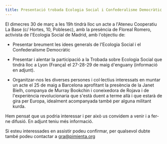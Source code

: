 ```yaml
---
title: Presentació trobada Ecologia Social i Confederalisme Democràtic
---
```


El dimecres 30 de març a les 19h tindrà lloc un acte a l'Ateneu Cooperatiu La Base (c/ Hortes, 10, Poblesec), amb la presència de Floreal Romero, activista de l'Ecologia Social de Madrid, amb l'objectiu de:

- Presentar breument les idees generals de l'Ecologia Social i el Confederalisme Democràtic

- Presentar i alentar la participació a la Trobada sobre Ecologia Social que tindrà lloc a Lyon (França) el 27-28-29 de maig d'enguany (informació en adjunt).

- Organitzar-nos les diverses persones i col·lectius interessats en muntar un acte el 25 de maig a Barcelona aprofitant la presència de la Janet Bielh, companya de Murray Bookchin i coneixedora de Rojava i de l'experiència revolucionaria que s'està duent a terme allà i que estarà de gira per Europa, idealment acompanyada també per alguna militant kurda.

Hem pensat que us podria interessar i per això us convidem a venir i a fer-ne difusió. En adjunt teniu més informació.

Si esteu interessades en assistir podeu confirmar, per qualsevol dubte també podeu contactar a gra@pimienta.org
